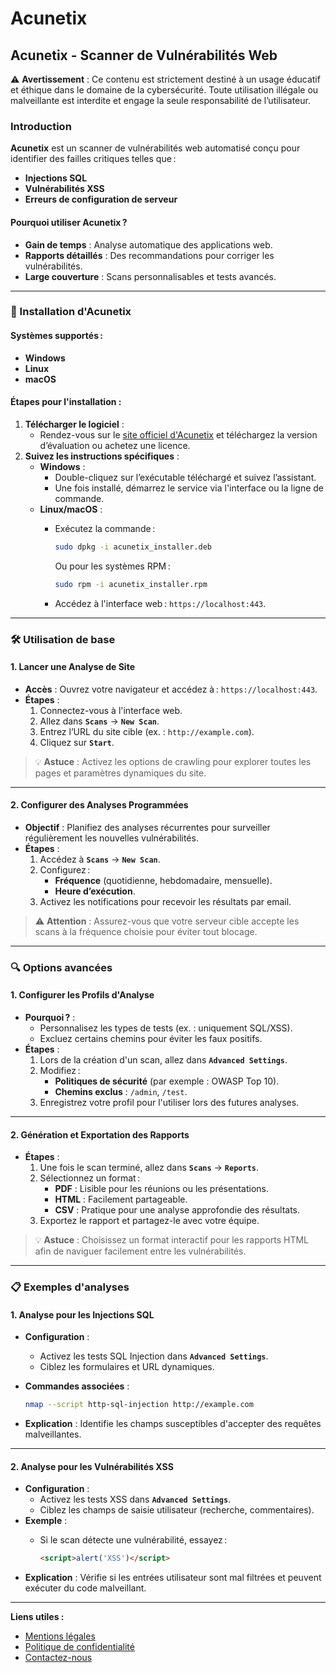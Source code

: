 # Acunetix

## Acunetix - Scanner de Vulnérabilités Web

⚠️ **Avertissement** : Ce contenu est strictement destiné à un usage éducatif et éthique dans le domaine de la cybersécurité. Toute utilisation illégale ou malveillante est interdite et engage la seule responsabilité de l’utilisateur.

### Introduction

**Acunetix** est un scanner de vulnérabilités web automatisé conçu pour identifier des failles critiques telles que :

* **Injections SQL**
* **Vulnérabilités XSS**
* **Erreurs de configuration de serveur**

#### Pourquoi utiliser Acunetix ?

* **Gain de temps** : Analyse automatique des applications web.
* **Rapports détaillés** : Des recommandations pour corriger les vulnérabilités.
* **Large couverture** : Scans personnalisables et tests avancés.

***

### 🚀 Installation d'Acunetix

#### Systèmes supportés :

* **Windows**
* **Linux**
* **macOS**

#### Étapes pour l'installation :

1. **Télécharger le logiciel** :
   * Rendez-vous sur le [site officiel d'Acunetix](https://www.acunetix.com/) et téléchargez la version d’évaluation ou achetez une licence.
2. **Suivez les instructions spécifiques** :
   * **Windows** :
     * Double-cliquez sur l’exécutable téléchargé et suivez l’assistant.
     * Une fois installé, démarrez le service via l'interface ou la ligne de commande.
   * **Linux/macOS** :
     *   Exécutez la commande :

         ```bash
         sudo dpkg -i acunetix_installer.deb
         ```

         Ou pour les systèmes RPM :

         ```bash
         sudo rpm -i acunetix_installer.rpm
         ```
     * Accédez à l'interface web : `https://localhost:443`.

***

### 🛠️ Utilisation de base

#### 1. Lancer une Analyse de Site

* **Accès** : Ouvrez votre navigateur et accédez à : `https://localhost:443`.
* **Étapes** :
  1. Connectez-vous à l'interface web.
  2. Allez dans **`Scans`** → **`New Scan`**.
  3. Entrez l’URL du site cible (ex. : `http://example.com`).
  4. Cliquez sur **`Start`**.

> 💡 **Astuce** : Activez les options de crawling pour explorer toutes les pages et paramètres dynamiques du site.

***

#### 2. Configurer des Analyses Programmées

* **Objectif** : Planifiez des analyses récurrentes pour surveiller régulièrement les nouvelles vulnérabilités.
* **Étapes** :
  1. Accédez à **`Scans`** → **`New Scan`**.
  2. Configurez :
     * **Fréquence** (quotidienne, hebdomadaire, mensuelle).
     * **Heure d’exécution**.
  3. Activez les notifications pour recevoir les résultats par email.

> ⚠️ **Attention** : Assurez-vous que votre serveur cible accepte les scans à la fréquence choisie pour éviter tout blocage.

***

### 🔍 Options avancées

#### 1. Configurer les Profils d'Analyse

* **Pourquoi ?** :
  * Personnalisez les types de tests (ex. : uniquement SQL/XSS).
  * Excluez certains chemins pour éviter les faux positifs.
* **Étapes** :
  1. Lors de la création d'un scan, allez dans **`Advanced Settings`**.
  2. Modifiez :
     * **Politiques de sécurité** (par exemple : OWASP Top 10).
     * **Chemins exclus** : `/admin`, `/test`.
  3. Enregistrez votre profil pour l'utiliser lors des futures analyses.

***

#### 2. Génération et Exportation des Rapports

* **Étapes** :
  1. Une fois le scan terminé, allez dans **`Scans`** → **`Reports`**.
  2. Sélectionnez un format :
     * **PDF** : Lisible pour les réunions ou les présentations.
     * **HTML** : Facilement partageable.
     * **CSV** : Pratique pour une analyse approfondie des résultats.
  3. Exportez le rapport et partagez-le avec votre équipe.

> 💡 **Astuce** : Choisissez un format interactif pour les rapports HTML afin de naviguer facilement entre les vulnérabilités.

***

### 📋 Exemples d'analyses

#### 1. Analyse pour les Injections SQL

* **Configuration** :
  * Activez les tests SQL Injection dans **`Advanced Settings`**.
  * Ciblez les formulaires et URL dynamiques.
*   **Commandes associées** :

    ```bash
    nmap --script http-sql-injection http://example.com
    ```
* **Explication** : Identifie les champs susceptibles d'accepter des requêtes malveillantes.

***

#### 2. Analyse pour les Vulnérabilités XSS

* **Configuration** :
  * Activez les tests XSS dans **`Advanced Settings`**.
  * Ciblez les champs de saisie utilisateur (recherche, commentaires).
* **Exemple** :
  *   Si le scan détecte une vulnérabilité, essayez :

      ```html
      <script>alert('XSS')</script>
      ```
* **Explication** : Vérifie si les entrées utilisateur sont mal filtrées et peuvent exécuter du code malveillant.

***

**Liens utiles :**

* [Mentions légales](https://dika-1.gitbook.io/road-to-hacker/mentions-legales)
* [Politique de confidentialité](https://dika-1.gitbook.io/road-to-hacker/politique-de-confidentialite)
* [Contactez-nous](mailto:dika-road-to-hacker@protonmail.com)

